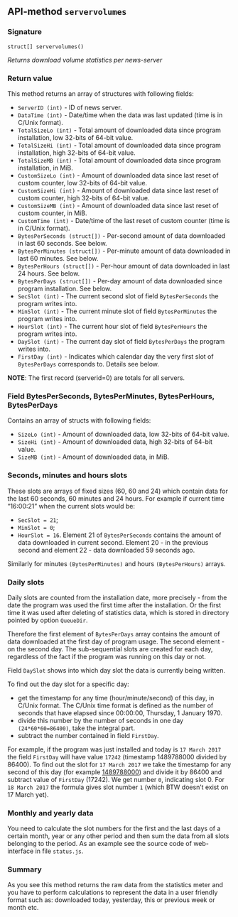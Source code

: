 ## API-method `servervolumes`

### Signature
`struct[] servervolumes()` 

_Returns download volume statistics per news-server_

### Return value
This method returns an array of structures with following fields:

- `ServerID (int)` - ID of news server.
- `DataTime (int)` - Date/time when the data was last updated (time is in C/Unix format).
- `TotalSizeLo (int)` - Total amount of downloaded data since program installation, low 32-bits of 64-bit value.
- `TotalSizeHi (int)` - Total amount of downloaded data since program installation, high 32-bits of 64-bit value.
- `TotalSizeMB (int)` - Total amount of downloaded data since program installation, in MiB.
- `CustomSizeLo (int)` - Amount of downloaded data since last reset of custom counter, low 32-bits of 64-bit value.
- `CustomSizeHi (int)` - Amount of downloaded data since last reset of custom counter, high 32-bits of 64-bit value.
- `CustomSizeMB (int)` - Amount of downloaded data since last reset of custom counter, in MiB.
- `CustomTime (int)` - Date/time of the last reset of custom counter (time is in C/Unix format).
- `BytesPerSeconds (struct[])` - Per-second amount of data downloaded in last 60 seconds. See below.
- `BytesPerMinutes (struct[])` - Per-minute amount of data downloaded in last 60 minutes. See below.
- `BytesPerHours (struct[])` - Per-hour amount of data downloaded in last 24 hours. See below.
- `BytesPerDays (struct[])` - Per-day amount of data downloaded since program installation. See below.
- `SecSlot (int)` - The current second slot of field `BytesPerSeconds` the program writes into.
- `MinSlot (int)` - The current minute slot of field `BytesPerMinutes` the program writes into.
- `HourSlot (int)` - The current hour slot of field `BytesPerHours` the program writes into.
- `DaySlot (int)` - The current day slot of field `BytesPerDays` the program writes into.
- `FirstDay (int)` - Indicates which calendar day the very first slot of `BytesPerDays` corresponds to. Details see below.

**NOTE**: The first record (serverid=0) are totals for all servers.

### Field BytesPerSeconds, BytesPerMinutes, BytesPerHours, BytesPerDays
Contains an array of structs with following fields:

- `SizeLo (int)` - Amount of downloaded data, low 32-bits of 64-bit value.
- `SizeHi (int)` - Amount of downloaded data, high 32-bits of 64-bit value.
- `SizeMB (int)` - Amount of downloaded data, in MiB.

### Seconds, minutes and hours slots
These slots are arrays of fixed sizes (60, 60 and 24) which contain data for the last 60 seconds, 60 minutes and 24 hours. For example if current time “16:00:21” when the current slots would be:

- `SecSlot = 21`;
- `MinSlot = 0`;
- `HourSlot = 16`.
Element 21 of `BytesPerSeconds` contains the amount of data downloaded in current second. Element 20 - in the previous second and element 22 - data downloaded 59 seconds ago.

Similarly for minutes `(BytesPerMinutes)` and hours `(BytesPerHours)` arrays.

### Daily slots
Daily slots are counted from the installation date, more precisely - from the date the program was used the first time after the installation. Or the first time it was used after deleting of statistics data, which is stored in directory pointed by option `QueueDir`.

Therefore the first element of `BytesPerDays` array contains the amount of data downloaded at the first day of program usage. The second element - on the second day. The sub-sequential slots are created for each day, regardless of the fact if the program was running on this day or not.

Field `DaySlot` shows into which day slot the data is currently being written.

To find out the day slot for a specific day:

- get the timestamp for any time (hour/minute/second) of this day, in C/Unix format. The C/Unix time format is defined as the number of seconds that have elapsed since 00:00:00, Thursday, 1 January 1970.
- divide this number by the number of seconds in one day `(24*60*60=86400)`, take the integral part.
- subtract the number contained in field `FirstDay`.

For example, if the program was just installed and today is `17 March 2017` the field `FirstDay` will have value `17242` (timestamp 1489788000 divided by 86400). To find out the slot for `17 March 2017` we take the timestamp for any second of this day (for example [1489788000](http://www.unixtimestamp.com/)) and divide it by 86400 and subtract value of `FirstDay` (17242). We get number `0`, indicating slot 0. For `18 March 2017` the formula gives slot number `1` (which BTW doesn’t exist on 17 March yet).

### Monthly and yearly data
You need to calculate the slot numbers for the first and the last days of a certain month, year or any other period and then sum the data from all slots belonging to the period. As an example see the source code of web-interface in file `status.js`.

### Summary
As you see this method returns the raw data from the statistics meter and you have to perform calculations to represent the data in a user friendly format such as: downloaded today, yesterday, this or previous week or month etc.
